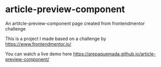# article-preview-component
An artitcle-preview-component page created from frontendmentor challenge

This is a project I made based on a challenge by https://www.frontendmentor.io/

You can watch a live demo here https://arepaquemada.github.io/article-preview-component/
